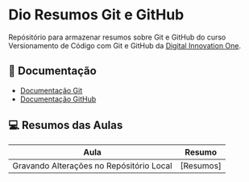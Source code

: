 
# Dio Resumos Git e GitHub

Repósitório para armazenar resumos sobre Git e GitHub do curso Versionamento de Código com Git e GitHub da [Digital Innovation One](https://www.dio.me/).

## 📙 Documentação
- [Documentação Git](https://git-scm.com/doc)
- [Documentação GitHub](https://docs.github.com/pt)

## 💻 Resumos das Aulas

| Aula | Resumo |
|------|--------|
|Gravando Alterações no Repósitório Local | [Resumos]
